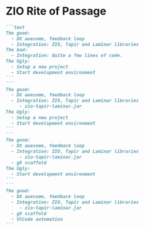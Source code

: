 # ZIO Rite of Passage 


````md magic-move
```text
The good: 
  - DX awesome, feedback loop
  - Integration: ZIO, Tapir and Laminar libraries
The bad:
  - Integration: Quite a few lines of code.
The Ugly:
  - Setup a new project
  - Start development environment
```
```
The good: 
  - DX awesome, feedback loop
  - Integration: ZIO, Tapir and Laminar libraries
     - zio-tapir-laminar.jar
The Ugly:
  - Setup a new project
  - Start development environment
```
```
The good: 
  - DX awesome, feedback loop
  - Integration: ZIO, Tapir and Laminar libraries
     - zio-tapir-laminar.jar
  - g8 scaffold
The Ugly:
  - Start development environment
```
```
The good: 
  - DX awesome, feedback loop
  - Integration: ZIO, Tapir and Laminar libraries
     - zio-tapir-laminar.jar
  - g8 scaffold
  - VSCode automation
```
````

